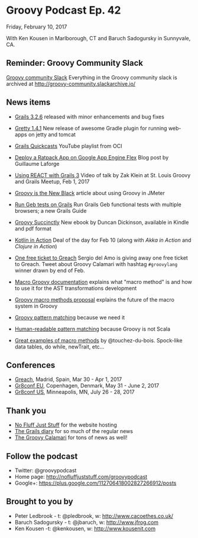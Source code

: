 # Groovy Podcast Ep. 42

Friday, February 10, 2017

With Ken Kousen in Marlborough, CT and Baruch Sadogursky in Sunnyvale, CA.

## Reminder: Groovy Community Slack

[Groovy community Slack](https://groovycommunity.com/) Everything in the Groovy community slack is archived at http://groovy-community.slackarchive.io/

## News items

* [Grails 3.2.6](https://github.com/grails/grails-core/releases/tag/v3.2.6) released with minor enhancements and bug fixes
* [Gretty 1.4.1](https://github.com/akhikhl/gretty) New release of awesome Gradle plugin for running web-apps on jetty and tomcat

* [Grails Quickcasts](https://www.youtube.com/playlist?list=PLI74De5M9T73uH3WilDCePP2qfSDpMaGu) YouTube playlist from OCI
* [Deploy a Ratpack App on Google App Engine Flex](https://medium.com/google-cloud/deploy-a-ratpack-app-on-google-app-engine-flex-6ab59a90f6cf#.31n9kyxx3) Blog post by Guillaume Laforge
* [Using REACT with Grails 3](https://www.youtube.com/watch?v=xMdb21FUcao) Video of talk by Zak Klein at St. Louis Groovy and Grails Meetup, Feb 1, 2017
* [Groovy is the New Black](https://www.blazemeter.com/blog/groovy-new-black) article about using Groovy in JMeter
* [Run Geb tests on Grails](http://guides.grails.org/grails-geb-multiple-browsers/guide/index.html) Run Grails Geb functional tests with multiple browsers; a new Grails Guide
* [Groovy Succinctly](https://www.syncfusion.com/resources/techportal/details/ebooks/groovy_succinctly) New ebook by Duncan Dickinson, available in Kindle and pdf format
* [Kotlin in Action](https://www.manning.com/dotd?utm_source=twitter&utm_campaign=deal_of_the_day_february_2017) Deal of the day for Feb 10 (along with _Akka in Action_ and _Clojure in Action_)

* [One free ticket to Greach](https://twitter.com/sdelamo/status/829227036598214656) Sergio del Amo is giving away one free ticket to Greach. Tweet about Groovy Calamari with hashtag `#groovylang` winner drawn by end of Feb.

* [Macro Groovy documentation](http://docs.groovy-lang.org/next/html/documentation/#_macros) explains what "macro method" is and how to use it for the AST transformations development
* [Groovy macro methods proposal](https://github.com/bsideup/groovy-macro-methods-proposal) explains the future of the macro system in Groovy
* [Groovy pattern matching](https://github.com/bsideup/groovy-pattern-match/blob/master/src/test/groovy/ru/trylogic/groovy/pattern/PatternMatchingMacroMethodsTest.groovy) because we need 
it
* [Human-readable pattern matching](https://github.com/bsideup/groovy-pattern-match/blob/feature/dsl-like-matching/src/test/groovy/ru/trylogic/groovy/pattern/PatternMatchingMacroMethodsTest.groovy) because Groovy is not Scala
* [Great examples of macro methods](https://github.com/touchez-du-bois/akatsuki/tree/master/src/test/groovy/org/jggug/magica/akatsuki) by @touchez-du-bois. Spock-like data tables, do while, newTrait, etc...

## Conferences

* [Greach](http://greachconf.com/), Madrid, Spain, Mar 30 - Apr 1, 2017
* [Gr8conf EU](http://gr8conf.eu), Copenhagen, Denmark, May 31 - June 2, 2017
* [Gr8conf US](http://gr8conf.us), Minneapolis, MN, July 26 - 28, 2017

## Thank you

* [No Fluff Just Stuff](https://nofluffjuststuff.com/home/main) for the website hosting
* [The Grails diary](http://grydeske.net/news) for so much of the regular news
* [The Groovy Calamari](http://groovycalamari.com/) for tons of news as well!

## Follow the podcast

* Twitter: @groovypodcast
* Home page: http://nofluffjuststuff.com/groovypodcast
* Google+: https://plus.google.com/112706418002827266912/posts

## Brought to you by

* Peter Ledbrook - t: @pledbrook, w: http://www.cacoethes.co.uk/
* Baruch Sadogursky - t: @jbaruch, w: http://www.jfrog.com
* Ken Kousen -t: @kenkousen, w: http://www.kousenit.com
